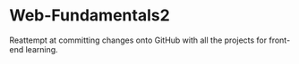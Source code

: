 # Web-Fundamentals2

Reattempt at committing changes onto GitHub with all the projects for front-end learning.
